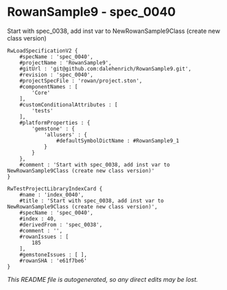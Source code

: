 # RowanSample9 - spec_0040
Start with spec_0038, add inst var to NewRowanSample9Class (create new class version)
```
RwLoadSpecificationV2 {
	#specName : 'spec_0040',
	#projectName : 'RowanSample9',
	#gitUrl : 'git@github.com:dalehenrich/RowanSample9.git',
	#revision : 'spec_0040',
	#projectSpecFile : 'rowan/project.ston',
	#componentNames : [
		'Core'
	],
	#customConditionalAttributes : [
		'tests'
	],
	#platformProperties : {
		'gemstone' : {
			'allusers' : {
				#defaultSymbolDictName : #RowanSample9_1
			}
		}
	},
	#comment : 'Start with spec_0038, add inst var to NewRowanSample9Class (create new class version)'
}

RwTestProjectLibraryIndexCard {
	#name : 'index_0040',
	#title : 'Start with spec_0038, add inst var to NewRowanSample9Class (create new class version)',
	#specName : 'spec_0040',
	#index : 40,
	#derivedFrom : 'spec_0038',
	#comment : '',
	#rowanIssues : [
		185
	],
	#gemstoneIssues : [ ],
	#rowanSHA : 'e61f7be6'
}
```

*This README file is autogenerated, so any direct edits may be lost.*
